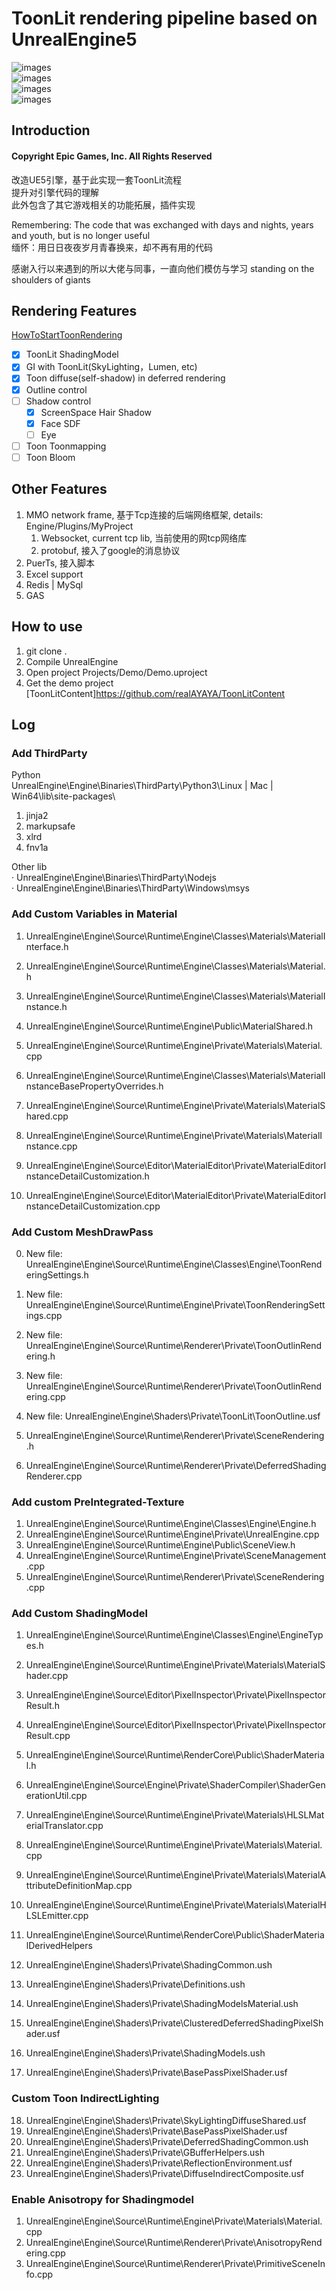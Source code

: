# ToonLit rendering pipeline based on UnrealEngine5

![images](https://github.com/realAYAYA/UnrealEngine-ToonLit/blob/5.4/Features/Advertising.png)  
![images](https://github.com/realAYAYA/UnrealEngine-ToonLit/blob/5.4/Features/ToonLitShow.png)  
![images](https://github.com/realAYAYA/UnrealEngine-ToonLit/blob/5.4/Features/ToonLitShow2.jpg)  
![images](https://github.com/realAYAYA/UnrealEngine-ToonLit/blob/5.4/Features/SSHairShadow.png)  

## Introduction
#### Copyright Epic Games, Inc. All Rights Reserved

改造UE5引擎，基于此实现一套ToonLit流程  
提升对引擎代码的理解  
此外包含了其它游戏相关的功能拓展，插件实现  

Remembering: The code that was exchanged with days and nights, years and youth, but is no longer useful  
缅怀：用日日夜夜岁月青春换来，却不再有用的代码  

感谢入行以来遇到的所以大佬与同事，一直向他们模仿与学习 standing on the shoulders of giants  

## Rendering Features

[HowToStartToonRendering](https://github.com/realAYAYA/UnrealEngine-ToonLit/blob/5.4/HowToStartToonRendering.md)
    
- [X]   ToonLit ShadingModel
- [X]   GI with ToonLit(SkyLighting，Lumen, etc)
- [X]   Toon diffuse(self-shadow) in deferred rendering
- [X]   Outline control
- [ ]   Shadow control
    - [X]   ScreenSpace Hair Shadow
    - [X]   Face SDF
    - [ ]   Eye
- [ ]   Toon Toonmapping
- [ ]   Toon Bloom

## Other Features
1.  MMO network frame, 基于Tcp连接的后端网络框架, details: Engine/Plugins/MyProject
    1. Websocket, current tcp lib, 当前使用的网tcp网络库
    2. protobuf, 接入了google的消息协议
2.  PuerTs, 接入脚本
3.  Excel support
4.  Redis | MySql
5.  GAS


## How to use

1.  git clone .  
2.  Compile UnrealEngine  
3.  Open project Projects/Demo/Demo.uproject  
4.	Get the demo project [ToonLitContent]https://github.com/realAYAYA/ToonLitContent

## Log

### Add ThirdParty
Python  
UnrealEngine\Engine\Binaries\ThirdParty\Python3\Linux | Mac | Win64\lib\site-packages\  
1. jinja2
2. markupsafe
3. xlrd
4. fnv1a

Other lib  
· UnrealEngine\Engine\Binaries\ThirdParty\Nodejs  
· UnrealEngine\Engine\Binaries\ThirdParty\Windows\msys  


### Add Custom Variables in Material  
1. UnrealEngine\Engine\Source\Runtime\Engine\Classes\Materials\MaterialInterface.h  
2. UnrealEngine\Engine\Source\Runtime\Engine\Classes\Materials\Material.h  
3. UnrealEngine\Engine\Source\Runtime\Engine\Classes\Materials\MaterialInstance.h  
4. UnrealEngine\Engine\Source\Runtime\Engine\Public\MaterialShared.h  
5. UnrealEngine\Engine\Source\Runtime\Engine\Private\Materials\Material.cpp  

6. UnrealEngine\Engine\Source\Runtime\Engine\Classes\Materials\MaterialInstanceBasePropertyOverrides.h  
7. UnrealEngine\Engine\Source\Runtime\Engine\Private\Materials\MaterialShared.cpp  
8. UnrealEngine\Engine\Source\Runtime\Engine\Private\Materials\MaterialInstance.cpp  
9. UnrealEngine\Engine\Source\Editor\MaterialEditor\Private\MaterialEditorInstanceDetailCustomization.h  
10. UnrealEngine\Engine\Source\Editor\MaterialEditor\Private\MaterialEditorInstanceDetailCustomization.cpp  

### Add Custom MeshDrawPass  
0. New file: UnrealEngine\Engine\Source\Runtime\Engine\Classes\Engine\ToonRenderingSettings.h  
0. New file: UnrealEngine\Engine\Source\Runtime\Engine\Private\ToonRenderingSettings.cpp  

1. New file: UnrealEngine\Engine\Source\Runtime\Renderer\Private\ToonOutlinRendering.h  
2. New file: UnrealEngine\Engine\Source\Runtime\Renderer\Private\ToonOutlinRendering.cpp  
3. New file: UnrealEngine\Engine\Shaders\Private\ToonLit\ToonOutline.usf  
4. UnrealEngine\Engine\Source\Runtime\Renderer\Private\SceneRendering.h  
5. UnrealEngine\Engine\Source\Runtime\Renderer\Private\DeferredShadingRenderer.cpp  

### Add custom PreIntegrated-Texture  
1. UnrealEngine\Engine\Source\Runtime\Engine\Classes\Engine\Engine.h  
2. UnrealEngine\Engine\Source\Runtime\Engine\Private\UnrealEngine.cpp  
3. UnrealEngine\Engine\Source\Runtime\Engine\Public\SceneView.h  
4. UnrealEngine\Engine\Source\Runtime\Engine\Private\SceneManagement.cpp  
5. UnrealEngine\Engine\Source\Runtime\Renderer\Private\SceneRendering.cpp  

### Add Custom ShadingModel  
1. UnrealEngine\Engine\Source\Runtime\Engine\Classes\Engine\EngineTypes.h  
2. UnrealEngine\Engine\Source\Runtime\Engine\Private\Materials\MaterialShader.cpp  
3. UnrealEngine\Engine\Source\Editor\PixelInspector\Private\PixelInspectorResult.h  
4. UnrealEngine\Engine\Source\Editor\PixelInspector\Private\PixelInspectorResult.cpp  
5. UnrealEngine\Engine\Source\Runtime\RenderCore\Public\ShaderMaterial.h  
6. UnrealEngine\Engine\Source\Engine\Private\ShaderCompiler\ShaderGenerationUtil.cpp  
7. UnrealEngine\Engine\Source\Runtime\Engine\Private\Materials\HLSLMaterialTranslator.cpp  
8. UnrealEngine\Engine\Source\Runtime\Engine\Private\Materials\Material.cpp  
9. UnrealEngine\Engine\Source\Runtime\Engine\Private\Materials\MaterialAttributeDefinitionMap.cpp  
10. UnrealEngine\Engine\Source\Runtime\Engine\Private\Materials\MaterialHLSLEmitter.cpp  
11. UnrealEngine\Engine\Source\Runtime\RenderCore\Public\ShaderMaterialDerivedHelpers  

12. UnrealEngine\Engine\Shaders\Private\ShadingCommon.ush  
13. UnrealEngine\Engine\Shaders\Private\Definitions.ush  
14. UnrealEngine\Engine\Shaders\Private\ShadingModelsMaterial.ush  
15. UnrealEngine\Engine\Shaders\Private\ClusteredDeferredShadingPixelShader.usf  
16. UnrealEngine\Engine\Shaders\Private\ShadingModels.ush  
17. UnrealEngine\Engine\Shaders\Private\BasePassPixelShader.usf  

### Custom Toon IndirectLighting  
18. UnrealEngine\Engine\Shaders\Private\SkyLightingDiffuseShared.usf  
19. UnrealEngine\Engine\Shaders\Private\BasePassPixelShader.usf  
20. UnrealEngine\Engine\Shaders\Private\DeferredShadingCommon.ush  
21. UnrealEngine\Engine\Shaders\Private\GBufferHelpers.ush  
22. UnrealEngine\Engine\Shaders\Private\ReflectionEnvironment.usf  
23. UnrealEngine\Engine\Shaders\Private\DiffuseIndirectComposite.usf  

### Enable Anisotropy for Shadingmodel  
1. UnrealEngine\Engine\Source\Runtime\Engine\Private\Materials\Material.cpp  
2. UnrealEngine\Engine\Source\Runtime\Renderer\Private\AnisotropyRendering.cpp  
3. UnrealEngine\Engine\Source\Runtime\Renderer\Private\PrimitiveSceneInfo.cpp  
